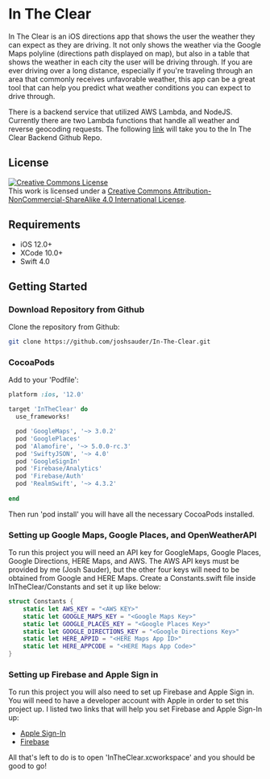 # In The Clear

In The Clear is an iOS directions app that shows the user the weather they can expect as they are driving. It not only shows the weather via the Google Maps polyline (directions path displayed on map), but also in a table that shows the weather in each city the user will be driving through. If you are ever driving over a long distance, especially if you're traveling through an area that commonly receives unfavorable weather, this app can be a great tool that can help you predict what weather conditions you can expect to drive through. 

There is a backend service that utilized AWS Lambda, and NodeJS. Currently there are two Lambda functions that handle all weather and reverse geocoding requests. The following [link](https://github.com/joshsauder/InTheClearBackend) will take you to the In The Clear Backend Github Repo.

## License

<a rel="license" href="http://creativecommons.org/licenses/by-nc-sa/4.0/"><img alt="Creative Commons License" style="border-width:0" src="https://i.creativecommons.org/l/by-nc-sa/4.0/88x31.png" /></a><br />This work is licensed under a <a rel="license" href="http://creativecommons.org/licenses/by-nc-sa/4.0/">Creative Commons Attribution-NonCommercial-ShareAlike 4.0 International License</a>.

## Requirements
- iOS 12.0+
- XCode 10.0+
- Swift 4.0

## Getting Started

### Download Repository from Github
Clone the repository from Github:

```bash
git clone https://github.com/joshsauder/In-The-Clear.git
```

### CocoaPods
Add to your 'Podfile':

```ruby
platform :ios, '12.0'

target 'InTheClear' do
  use_frameworks!

  pod 'GoogleMaps', '~> 3.0.2'
  pod 'GooglePlaces'
  pod 'Alamofire', '~> 5.0.0-rc.3' 
  pod 'SwiftyJSON', '~> 4.0' 
  pod 'GoogleSignIn'
  pod 'Firebase/Analytics'
  pod 'Firebase/Auth'
  pod 'RealmSwift', '~> 4.3.2' 
  
end
```

Then run 'pod install' you will have all the necessary CocoaPods installed.

### Setting up Google Maps, Google Places, and OpenWeatherAPI
To run this project you will need an API key for GoogleMaps, Google Places, Google Directions, HERE Maps, and AWS. The AWS API keys must be provided by me (Josh Sauder), but the other four keys will need to be obtained from Google and HERE Maps. Create a Constants.swift file inside InTheClear/Constants and set it up like below:

```swift
struct Constants {
    static let AWS_KEY = "<AWS KEY>"
    static let GOOGLE_MAPS_KEY = "<Google Maps Key>"
    static let GOOGLE_PLACES_KEY = "<Google Places Key>"
    static let GOOGLE_DIRECTIONS_KEY = "<Google Directions Key>"
    static let HERE_APPID = "<HERE Maps App ID>"
    static let HERE_APPCODE = "<HERE Maps App Code>"
}
```

### Setting up Firebase and Apple Sign in
To run this project you will also need to set up Firebase and Apple Sign in. You will need to have a developer account with Apple in order to set this project up. I listed two links that will help you set Firebase and Apple Sign-In up:

- [Apple Sign-In](https://developer.apple.com/documentation/authenticationservices/implementing_user_authentication_with_sign_in_with_apple)
- [Firebase](https://firebase.google.com/docs/ios/setup)

All that's left to do is to open 'InTheClear.xcworkspace' and you should be good to go!
